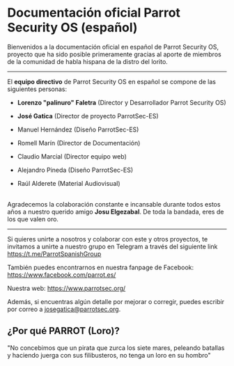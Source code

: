 <h1>Documentación oficial Parrot Security OS (español)</h1>

Bienvenidos a la documentación oficial en español de Parrot Security OS, proyecto que ha sido posible primeramente gracias al aporte de miembros de la comunidad de habla hispana de la distro del lorito.

<hr>

El <b>equipo directivo</b> de Parrot Security OS en español se compone de las siguientes personas:

- <b>Lorenzo "palinuro" Faletra</b> (Director y Desarrollador Parrot Security OS)<p>
- <b>José Gatica</b> (Director de proyecto ParrotSec-ES)

- Manuel Hernández (Diseño ParrotSec-ES)
- Romell Marín (Director de Documentación)
- Claudio Marcial (Director equipo web)
- Alejandro Pineda (Diseño ParrotSec-ES)
- Raúl Alderete (Material Audiovisual)
<br>
Agradecemos la colaboración constante e incansable durante todos estos años a nuestro querido amigo <b>Josu Elgezabal</b>. De toda la bandada, eres de los que valen oro.
<br>
<hr>

Si quieres unirte a nosotros y colaborar con este y otros proyectos, te invitamos a unirte a nuestro grupo en Telegram a través del siguiente link https://t.me/ParrotSpanishGroup

También puedes encontrarnos en nuestra fanpage de Facebook: https://www.facebook.com/parrot.es/

Nuestra web: https://www.parrotsec.org/

Además, si encuentras algún detalle por mejorar o corregir, puedes escribir por correo a josegatica@parrotsec.org.

<h2>¿Por qué PARROT (Loro)?</h2>

"No concebimos que un pirata que zurca los siete mares, peleando batallas y haciendo juerga con sus filibusteros, no tenga un loro en su hombro"

